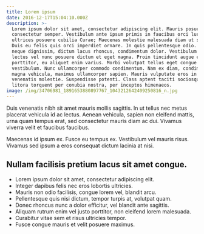 ```yaml
---
title: Lorem ipsum
date: 2016-12-17T15:04:10.000Z
description: >-
  Lorem ipsum dolor sit amet, consectetur adipiscing elit. Mauris posuere
  consectetur semper. Vestibulum ante ipsum primis in faucibus orci luctus et
  ultrices posuere cubilia Curae; Maecenas molestie malesuada diam ut sagittis.
  Duis eu felis quis orci imperdiet ornare. In quis pellentesque odio. Fusce eu
  neque dignissim, dictum lacus rhoncus, condimentum dolor. Vestibulum eget
  lectus vel nunc posuere dictum et eget magna. Proin tincidunt augue eu nibh
  porttitor, eu aliquet enim varius. Morbi volutpat tellus eget congue
  vestibulum. Nunc ullamcorper commodo condimentum. Nam ex diam, condimentum id
  magna vehicula, maximus ullamcorper sapien. Mauris vulputate eros in massa
  venenatis molestie. Suspendisse potenti. Class aptent taciti sociosqu ad
  litora torquent per conubia nostra, per inceptos himenaeos.
image: /img/34706981_1891653880897767_1043212642409250816_n.jpg
---
```

Duis venenatis nibh sit amet mauris mollis sagittis. In ut tellus nec metus placerat vehicula id ac lectus. Aenean vehicula, sapien non eleifend mattis, urna quam tempus erat, sed consectetur mauris diam ac dui. Vivamus viverra velit et faucibus faucibus. 

Maecenas id ipsum ex. Fusce eu tempus ex. Vestibulum vel mauris risus. Vivamus sed ipsum a eros consequat dictum lacinia at nisi.

## Nullam facilisis pretium lacus sit amet congue.

* Lorem ipsum dolor sit amet, consectetur adipiscing elit.
* Integer dapibus felis nec eros lobortis ultricies.
* Mauris non odio facilisis, congue lorem vel, blandit arcu.
* Pellentesque quis nisi dictum, tempor turpis at, volutpat quam.
* Donec rhoncus nunc a dolor efficitur, vel blandit ante sagittis.
* Aliquam rutrum enim vel justo porttitor, non eleifend lorem malesuada.
* Curabitur vitae sem et risus ultricies tempor.
* Fusce congue mauris et velit posuere maximus.
